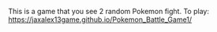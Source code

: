This is a game that you see 2 random Pokemon fight.
To play: https://jaxalex13game.github.io/Pokemon_Battle_Game1/
